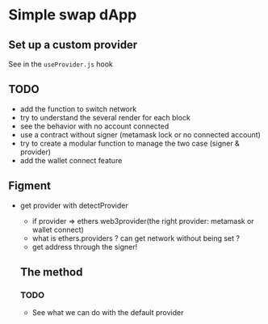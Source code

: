 # Simple swap dApp

## Set up a custom provider

See in the `useProvider.js` hook

## TODO

- add the function to switch network
- try to understand the several render for each block
- see the behavior with no account connected
- use a contract without signer (metamask lock or no connected account)
- try to create a modular function to manage the two case (signer & provider)
- add the wallet connect feature

## Figment

- get provider with detectProvider

  - if provider => ethers web3provider(the right provider: metamask or wallet connect)
  - what is ethers.providers ? can get network without being set ?
  - get address through the signer!

  ## The method

  ### TODO

  - See what we can do with the default provider
